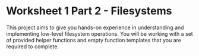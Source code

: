 # Worksheet 1 Part 2 - Filesystems

This project aims to give you hands-on experience in understanding and implementing low-level filesystem operations. You will be working with a set of provided helper functions and empty function templates that you are required to complete.